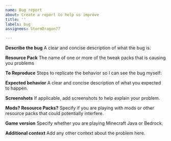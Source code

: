 ```yaml
---
name: Bug report
about: Create a report to help us improve
title: ''
labels: bug
assignees: StormDragon77

---
```


**Describe the bug**
A clear and concise description of what the bug is.

**Resource Pack**
The name of one or more of the tweak packs that is causing you problems

**To Reproduce**
Steps to replicate the behavior so I can see the bug myself:

**Expected behavior**
A clear and concise description of what you expected to happen.

**Screenshots**
If applicable, add screenshots to help explain your problem.

**Mods? Resource Packs?**
Specify if you are playing with mods or other resource packs that could potentially interfere.

**Game version**
Specify whether you are playing Minecraft Java or Bedrock.

**Additional context**
Add any other context about the problem here.
